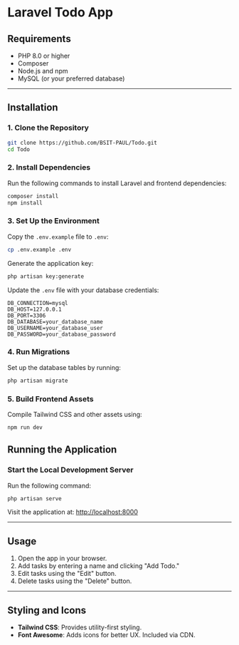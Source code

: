 # Laravel Todo App


## Requirements
- PHP 8.0 or higher
- Composer
- Node.js and npm
- MySQL (or your preferred database)

---

## Installation

### 1. Clone the Repository
```bash
git clone https://github.com/BSIT-PAUL/Todo.git
cd Todo
```

### 2. Install Dependencies
Run the following commands to install Laravel and frontend dependencies:
```bash
composer install
npm install
```

### 3. Set Up the Environment
Copy the `.env.example` file to `.env`:
```bash
cp .env.example .env
```
Generate the application key:
```bash
php artisan key:generate
```

Update the `.env` file with your database credentials:
```
DB_CONNECTION=mysql
DB_HOST=127.0.0.1
DB_PORT=3306
DB_DATABASE=your_database_name
DB_USERNAME=your_database_user
DB_PASSWORD=your_database_password
```

### 4. Run Migrations
Set up the database tables by running:
```bash
php artisan migrate
```

### 5. Build Frontend Assets
Compile Tailwind CSS and other assets using:
```bash
npm run dev
```


## Running the Application

### Start the Local Development Server
Run the following command:
```bash
php artisan serve
```

Visit the application at: [http://localhost:8000](http://localhost:8000)

---

## Usage

1. Open the app in your browser.
2. Add tasks by entering a name and clicking "Add Todo."
3. Edit tasks using the "Edit" button.
4. Delete tasks using the "Delete" button.

---

## Styling and Icons

- **Tailwind CSS**: Provides utility-first styling.
- **Font Awesome**: Adds icons for better UX. Included via CDN.

